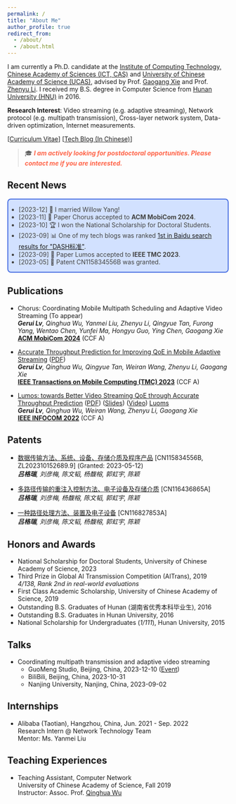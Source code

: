 ```yaml
---
permalink: /
title: "About Me"
author_profile: true
redirect_from: 
  - /about/
  - /about.html
---
```


<!-- Place this tag in your head or just before your close body tag. -->
<script async defer src="https://buttons.github.io/buttons.js"></script>



I am currently a Ph.D. candidate at the [Institute of Computing Technology, Chinese Academy of Sciences (ICT, CAS)](http://www.ict.ac.cn/) and [University of Chinese Academy of Science (UCAS)](https://www.ucas.ac.cn/), advised by Prof. [Gaogang Xie](https://people.ucas.ac.cn/~_xie) and Prof. [Zhenyu Li](https://zhenyulee.github.io/). I received my B.S. degree in Computer Science from [Hunan University (HNU)](https://www.hnu.edu.cn/) in 2016. 

**Research Interest**: Video streaming (e.g. adaptive streaming), Network protocol (e.g. multipath transmission), Cross-layer network system, Data-driven optimization, Internet measurements.



[[Curriculum Vitae](https://greenlv.github.io/files/CV_GeruiLv.pdf)] [[Tech Blog (In Chinese)](https://blog.csdn.net/LvGreat)]

> 🎓 <span style="color:Tomato;  font-weight:bold; font-style:italic">I am actively looking for postdoctoral opportunities. Please contact me if you are interested.</span>




## Recent News

<div style="border:1px solid #000; border-width:2px; border-color:RoyalBlue; background-color:#D2E1FF; color:#424242; border-radius: 8px;">
  <ul>
      <li>[2023-12] 💒 I married Willow Yang! </li>
      <li>[2023-11] 📃 Paper Chorus accepted to <b>ACM MobiCom 2024</b>. </li>
      <li>[2023-10] 🏆 I won the National Scholarship for Doctoral Students.</li>
      <li>[2023-09] 📊 One of my tech blogs was ranked <a href="https://greenlv.github.io/files/DASH_standard-Baidu-230927.png">1st in Baidu search results for "DASH标准"</a>.</li>
      <li>[2023-09] 📃 Paper Lumos accepted to <b>IEEE TMC 2023</b>.</li>
      <li>[2023-05] 📑 Patent CN115834556B was granted.</li>
  </ul>
</div>



## Publications

- Chorus: Coordinating Mobile Multipath Scheduling and Adaptive Video Streaming (To appear)  \
  _**Gerui Lv**, Qinghua Wu, Yanmei Liu, Zhenyu Li, Qingyue Tan, Furong Yang, Wentao Chen, Yunfei Ma, Hongyu Guo, Ying Chen, Gaogang Xie_  \
  <a href="https://www.sigmobile.org/mobicom/2024/"><b>ACM MobiCom 2024</b></a>  (CCF A)

- [Accurate Throughput Prediction for Improving QoE in Mobile Adaptive Streaming](https://ieeexplore.ieee.org/abstract/document/10246426) ([PDF](https://greenlv.github.io/files/Lumos_TMC23.pdf))  \
  _**Gerui Lv**, Qinghua Wu, Qingyue Tan, Weiran Wang, Zhenyu Li, Gaogang Xie_  \
  <a href="https://ieeexplore.ieee.org/xpl/RecentIssue.jsp?punumber=7755"><b>IEEE Transactions on Mobile Computing (TMC) 2023</b></a>  (CCF A)

- [Lumos: towards Better Video Streaming QoE through Accurate Throughput Prediction](https://ieeexplore.ieee.org/abstract/document/9796948/) ([PDF](https://greenlv.github.io/files/Lumos_INFOCOM22.pdf)) ([Slides](https://greenlv.github.io/files/Lumos_INFOCOM22_slides.pdf)) ([Video](https://youtu.be/9-LKcqPmFhA)) <a class="github-button" href="https://github.com/GreenLv/Lumos" data-show-count="true" aria-label="Star GreenLv/Lumos on GitHub">Luoms</a> \
  _**Gerui Lv**, Qinghua Wu, Weiran Wang, Zhenyu Li, Gaogang Xie_  \
  <a href="https://infocom2022.ieee-infocom.org/index.html"><b>IEEE INFOCOM 2022</b></a> (CCF A)



## Patents

- [数据传输方法、系统、设备、存储介质及程序产品](https://patents.google.com/patent/CN115834556B/zh) [CN115834556B, ZL202310152689.9] (Granted: 2023-05-12)  \
  _**吕格瑞**, 刘彦梅, 陈文韬, 杨馥榕, 郭虹宇, 陈颖_

- [多路径传输的重注入控制方法、电子设备及存储介质](https://patents.google.com/patent/CN116436865A/zh) [CN116436865A]  \
  _**吕格瑞**, 刘彦梅, 杨馥榕, 陈文韬, 郭虹宇, 陈颖_

- [一种路径处理方法、装置及电子设备](https://patents.google.com/patent/CN116827853A/zh) [CN116827853A]  \
  _**吕格瑞**, 刘彦梅, 陈文韬, 杨馥榕, 郭虹宇, 陈颖_



## Honors and Awards

- National Scholarship for Doctoral Students, University of Chinese Academy of Science, 2023
- Third Prize in Global AI Transmission Competition (AITrans), 2019  \
  _4/138, Rank 2nd in real-world evaluations_
- First Class Academic Scholarship, University of Chinese Academy of Science, 2019
- Outstanding B.S. Graduates of Hunan (湖南省优秀本科毕业生), 2016
- Outstanding B.S. Graduates in Hunan University, 2016
- National Scholarship for Undergraduates (_1/111_), Hunan University, 2015



## Talks

- Coordinating multipath transmission and adaptive video streaming
  - GuoMeng Studio, Beijing, China, 2023-12-10 ([Event](https://mp.weixin.qq.com/s/8y8zo96n6Bwq7I7XalsF5Q))
  - BiliBili, Beijing, China, 2023-10-31
  - Nanjing University, Nanjing, China, 2023-09-02



## Internships

- Alibaba (Taotian), Hangzhou, China, Jun. 2021 - Sep. 2022  \
  Research Intern @ Network Technology Team  \
  Mentor: Ms. Yanmei Liu



## Teaching Experiences

- Teaching Assistant, Computer Network  \
  University of Chinese Academy of Science, Fall 2019  \
  Instructor: Assoc. Prof. [Qinghua Wu](https://people.ucas.ac.cn/~0040408)

